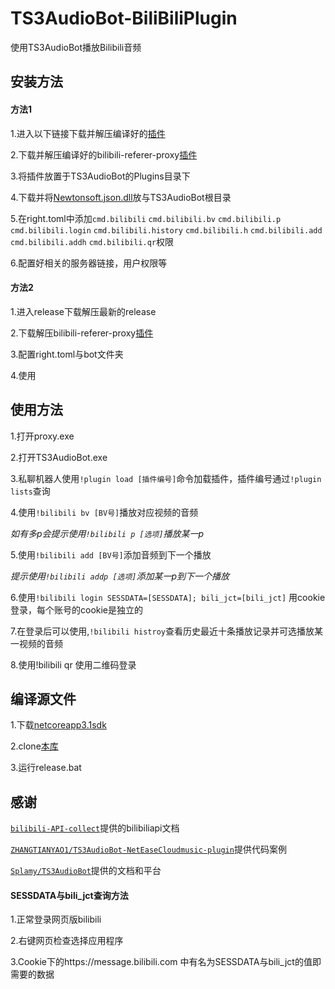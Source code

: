 # TS3AudioBot-BiliBiliPlugin

使用TS3AudioBot播放Bilibili音频



## 安装方法

#### 方法1

1.进入以下链接下载并解压编译好的[插件](https://github.com/xxmod/TS3AudioBot-BiliBiliPlugin/blob/main/bin/Release/netcoreapp3.1/BilibiliPlugin.dll)

2.下载并解压编译好的bilibili-referer-proxy[插件](https://github.com/xxmod/Bilibili-Referer-Proxy/releases/download/1.0.0/Proxy-windows.zip)

3.将插件放置于TS3AudioBot的Plugins目录下

4.下载并将[Newtonsoft.json.dll](https://github.com/xxmod/TS3AudioBot-BiliBiliPlugin/raw/refs/heads/main/bin/Release/netcoreapp3.1/Newtonsoft.Json.dll)放与TS3AudioBot根目录

5.在right.toml中添加`cmd.bilibili` `cmd.bilibili.bv` `cmd.bilibili.p` `cmd.bilibili.login` `cmd.bilibili.history` `cmd.bilibili.h` `cmd.bilibili.add` `cmd.bilibili.addh` `cmd.bilibili.qr`权限

6.配置好相关的服务器链接，用户权限等

#### 方法2

1.进入release下载解压最新的release

2.下载解压bilibili-referer-proxy[插件](https://github.com/xxmod/Bilibili-Referer-Proxy/releases/download/1.0.0/Proxy-windows.zip)

3.配置right.toml与bot文件夹

4.使用



## 使用方法

1.打开proxy.exe

2.打开TS3AudioBot.exe

3.私聊机器人使用`!plugin load [插件编号]`命令加载插件，插件编号通过`!plugin lists`查询

4.使用`!bilibili bv [BV号]`播放对应视频的音频

*如有多p会提示使用`!bilibili p [选项]`播放某一p*

5.使用`!bilibili add [BV号]`添加音频到下一个播放

*提示使用`!bilibili addp [选项]`添加某一p到下一个播放*

6.使用`!bilibili login SESSDATA=[SESSDATA]; bili_jct=[bili_jct]` 用cookie登录，每个账号的cookie是独立的

7.在登录后可以使用,`!bilibili histroy`查看历史最近十条播放记录并可选播放某一视频的音频

8.使用!bilibili qr 使用二维码登录



## 编译源文件

1.下载[netcoreapp3.1sdk](https://dotnet.microsoft.com/zh-cn/download/dotnet/thank-you/sdk-3.1.426-windows-x64-installer)

2.clone[本库](https://github.com/xxmod/TS3AudioBot-BiliBiliPlugin/archive/refs/heads/main.zip)

3.运行release.bat



## 感谢

[`bilibili-API-collect`](https://github.com/SocialSisterYi/bilibili-API-collect)提供的bilibiliapi文档

[`ZHANGTIANYAO1/TS3AudioBot-NetEaseCloudmusic-plugin`](https://github.com/ZHANGTIANYAO1/TS3AudioBot-NetEaseCloudmusic-plugin)提供代码案例

[`Splamy/TS3AudioBot`](https://github.com/Splamy/TS3AudioBot)提供的文档和平台





#### SESSDATA与bili_jct查询方法

1.正常登录网页版bilibili

2.右键网页检查选择应用程序

3.Cookie下的https://message.bilibili.com 中有名为SESSDATA与bili_jct的值即需要的数据

